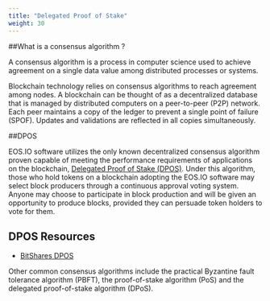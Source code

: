 ```yaml
---
title: "Delegated Proof of Stake"
weight: 30
---
```


##What is a consensus algorithm ?

A consensus algorithm is a process in computer science used to achieve agreement on a single data value among distributed processes or systems.

Blockchain technology relies on consensus algorithms to reach agreement among nodes. A blockchain can be thought of as a decentralized database that is managed by distributed computers on a peer-to-peer (P2P) network. Each peer maintains a copy of the ledger to prevent a single point of failure (SPOF). Updates and validations are reflected in all copies simultaneously.


##DPOS


EOS.IO software utilizes the only known decentralized consensus algorithm proven capable of meeting the performance requirements of applications on the blockchain, [Delegated Proof of Stake (DPOS)](https://steemit.com/dpos/@dantheman/dpos-consensus-algorithm-this-missing-white-paper). Under this algorithm, those who hold tokens on a blockchain adopting the EOS.IO software may select block producers through a continuous approval voting system. Anyone may choose to participate in block production and will be given an opportunity to produce blocks, provided they can persuade token holders to vote for them.

## DPOS Resources 
 - [BitShares DPOS](https://bitshares.org/technology/delegated-proof-of-stake-consensus/)

 Other common consensus algorithms include the practical Byzantine fault tolerance algorithm (PBFT), the proof-of-stake algorithm (PoS) and the delegated proof-of-stake algorithm (DPoS).